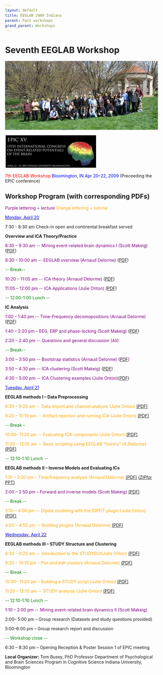 ```yaml
---
layout: default
title: EEGLAB 2009 Indiana
parent: Past workshops
grand_parent: Workshops
---
```


Seventh EEGLAB Workshop
=======================

![center](/assets/images/IMG_0093.jpg)

![left](/assets/images/Epic.gif) 

<span style="color: red">7th EEGLAB Workshop</span>
<span style="color: blue">Bloomington, IN
Apr 20–22, 2009</span>
(Preceeding the EPIC conference)


Workshop Program (with corresponding PDFs)
------------------------------------------

<span style="color: purple">Purple lettering = lecture</span>
<span style="color: orange">Orange lettering = tutorial</span>

<u><span style="color: blue">Monday, April 20</span></u>


7:30 - 8:30 am Check-in open and continental breakfast served

**Overview and ICA Theory/Practice**

<span style="color: purple"> 8:30 – 9:30 am -- Mining event-related brain dynamics I (Scott Makeig)</span> ([PDF](https://sccn.ucsd.edu/githubwiki/files/eeglab_intro.pdf))

<span style="color: purple"> 9:30 – 10:00 am -- EEGLAB overview (Arnaud Delorme)</span> ([PDF](https://sccn.ucsd.edu/githubwiki/files/lecture_eeglaboverview.pdf))

<span style="color: green">-- Break--</span>

<span style="color: purple"> 10:20 – 11:05 am -- ICA theory (Arnaud Delorme)</span> ([PDF](https://sccn.ucsd.edu/githubwiki/files/ica_indiana.pdf))

<span style="color: purple"> 11:05 – 12:00 pm -- ICA Applications (Julie Onton)</span> ([PDF](https://sccn.ucsd.edu/githubwiki/files/ica_application.pdf))



<span style="color: green">-- 12:00-1:00 Lunch --</span>

**IC Analysis**


<span style="color: purple">1:00 – 1:40 pm -- Time-Frequency decomopositions (Arnaud Delorme) </span> ([PDF](https://sccn.ucsd.edu/githubwiki/files/lecture_timefreq.pdf))

<span style="color: purple">1:40 – 2:20 pm – EEG, ERP and phase-locking (Scott Makeig)</span> ([PDF](https://sccn.ucsd.edu/githubwiki/files/indiana_phaselocking.pdf))

<span style="color: purple">2:20 – 2:40 pm -- Questions and general discussion (All)</span>


<span style="color: green">-- Break--</span>

<span style="color: purple">3:00 – 3:50 pm -- Bootstrap statistics (Arnaud Delorme) ([PDF](https://sccn.ucsd.edu/githubwiki/files/lecture_statistics.pdf)) </span>

<span style="color: purple">3:50 – 4:30 pm -- ICA clustering (Scott Makeig)</span> ([PDF](https://sccn.ucsd.edu/githubwiki/files/eeglab_indiana_clustering.pdf))

<span style="color: purple">4:30 – 5:00 pm -- ICA Clustering examples (Julie Onton)</span>([PDF](https://sccn.ucsd.edu/githubwiki/files/clusteringexamples.pdf))

<u><span style="color: blue">Tuesday, April 21</span></u>

**EEGLAB methods I – Data Preprocessing**




<span style="color: orange">8:30 – 9:20 am -- Data import and channel analysis (Julie Onton)</span> [(PDF)](https://sccn.ucsd.edu/githubwiki/files/practicum_1_data_import.pdf)

<span style="color: orange">9:20 – 10:10 pm -- Artifact rejection and running ICA (Julie Onton)</span> [(PDF)](https://sccn.ucsd.edu/githubwiki/files/practicum_2_preprocess_ica.pdf)

<span style="color: green">-- Break –</span>

<span style="color: orange">10:30– 11:20 am -- Evaluating ICA components (Julie Onton)</span> [(PDF)](https://sccn.ucsd.edu/githubwiki/files/practicum_3_evaluateics.pdf)

<span style="color: orange">11:20 – 12:10 am -- Basic scripting using EEGLAB “history” (A.Delorme)</span> [(PDF)](https://sccn.ucsd.edu/githubwiki/files/practicum_scripting.pdf)

<span style="color: green">-- 12:10-1:10 Lunch --</span>

**EEGLAB methods II – Inverse Models and Evaluating ICs**


<span style="color: orange">1:10 – 2:00 pm – Time/frequency analysis (Arnaud
Delorme)</span> [(PDF)](https://sccn.ucsd.edu/githubwiki/files/practicum_timefreq.pdf) [(ZIPfor PPT)](https://sccn.ucsd.edu/githubwiki/files/lecture_timefreq.zip)

<span style="color: purple">2:00 – 2:50 pm – Forward and inverse models (Scott Makeig)</span> [(PDF)](https://sccn.ucsd.edu/githubwiki/files/dipfit_theory_indiana.pdf)

<span style="color: green">-- Break -- </span>

<span style="color: orange">3:10 – 4:00 pm -- Dipole modeling with the DIPFIT plugin (Julie Onton)</span> [(PDF)](https://sccn.ucsd.edu/githubwiki/files/practicum_6_dipfitcoreg.pdf)

<span style="color: orange">4:00 – 4:50 pm -- Building plugins (Arnaud Delorme)</span> [(PDF)](https://sccn.ucsd.edu/githubwiki/files/eeglab_plugins.pdf)

<u><span style="color: blue">Wednesday, April 22</span></u>


**EEGLAB methods III – STUDY Structure and Clustering**




<span style="color: orange"> 8:30 – 9:20 am -- Introduction to the STUDYGUI(Julie Onton)</span>
[(PDF)](https://sccn.ucsd.edu/githubwiki/files/practicum_8_studygui.pdf)

<span style="color: orange">9:20 – 10:10 pm – Plot and edit clusters (Arnaud Delorme)</span>
[(PDF)](https://sccn.ucsd.edu/githubwiki/files/practicum_studyplotedit.pdf)

<span style="color: green">-- Break -- </span>

<span style="color: orange">10:30– 11:20 am – Building a STUDY script (Julie Onton)</span>
[(PDF)](https://sccn.ucsd.edu/githubwiki/files/practicum_10_studyscripting.pdf)

<span style="color: orange">11:20 – 12:10 am -- STUDY analysis (Julie Onton)</span>
[(PDF)](https://sccn.ucsd.edu/githubwiki/files/practicum_11_studyanalysis.pdf)

<span style="color: green">-- 12:10-1:10 Lunch --</span>

<span style="color: purple">1:10 – 2:00 pm -- Mining event-related brain dynamics
II (Scott Makeig)</span>

2:00– 5:00 pm – Group research (Datasets and study questions provided)

5:00–6:00 pm – Group research report and discussion



<span style="color: green">-- Workshop close --</span>

6:30 – 8:30 pm – Opening Reception & Poster Session 1 of EPIC meeting

**Local Organizer:** Tom Busey, PhD Professor Department of
Psychological and Brain Sciences Program in Cognitive Science Indiana
University, Bloomington

